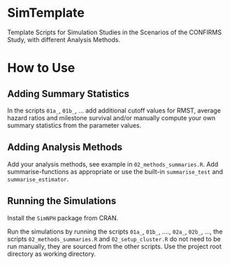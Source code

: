 # SimTemplate

Template Scripts for Simulation Studies in the Scenarios of the CONFIRMS Study,
with different Analysis Methods. 

# How to Use

## Adding Summary Statistics

In the scripts `01a_`, `01b_`, ... add additional cutoff values for RMST,
average hazard ratios and milestone survival and/or manually compute your own
summary statistics from the parameter values.

## Adding Analysis Methods

Add your analysis methods, see example in `02_methods_summaries.R`. Add
summarise-functions as appropriate or use the built-in `summarise_test` and
`summarise_estimator`.

## Running the Simulations

Install the `SimNPH` package from CRAN.

Run the simulations by running the scripts `01a_`, `01b_`, ...., `02a_`, `02b_`,
..., the scripts `02_methods_summaries.R` and `02_setup_cluster.R` do not need
to be run manually, they are sourced from the other scripts. Use the project
root directory as working directory.
